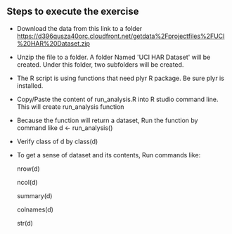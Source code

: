## Steps to execute the exercise  


* Download the data from this link to a folder 
https://d396qusza40orc.cloudfront.net/getdata%2Fprojectfiles%2FUCI%20HAR%20Dataset.zip


* Unzip the file to a folder. A folder Named 'UCI HAR Dataset' will be created. Under this folder, two subfolders will be created.  
  
* The R script is using functions that need plyr R package. Be sure plyr is installed.  

* Copy/Paste the content of run_analysis.R into R studio command line. This will create run_analysis function 

* Because the function will return a dataset, Run the function by command like 
  d <- run_analysis()

* Verify class of d by 
   class(d)

* To get a sense of dataset and its contents,  Run commands like:
 
    nrow(d)
   
    ncol(d)
   
    summary(d)
   
    colnames(d)
   
    str(d) 
   
   
  
   
